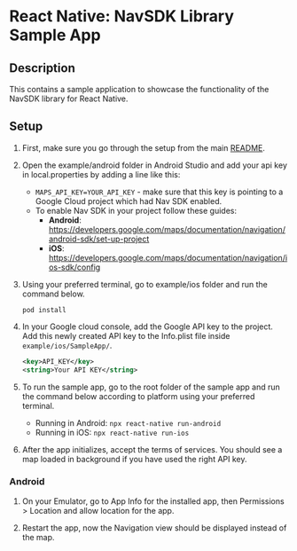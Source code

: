 # React Native: NavSDK Library Sample App

## Description

This contains a sample application to showcase the functionality of the NavSDK library for React Native.

## Setup

1. First, make sure you go through the setup from the main [README](../README.md).

2. Open the example/android folder in Android Studio and add your api key in local.properties by adding a line like this:
    * ```MAPS_API_KEY=YOUR_API_KEY``` - make sure that this key is pointing to a Google Cloud project which had Nav SDK enabled.
    * To enable Nav SDK in your project follow these guides:
        * **Android**: https://developers.google.com/maps/documentation/navigation/android-sdk/set-up-project
        * **iOS**: https://developers.google.com/maps/documentation/navigation/ios-sdk/config

3. Using your preferred terminal, go to example/ios folder and run the command below.

   `pod install`

4. In your Google cloud console, add the Google API key to the project. Add this newly created API key to the Info.plist file inside `example/ios/SampleApp/`.

    ```xml
    <key>API_KEY</key>
    <string>Your API KEY</string>
    ```

5. To run the sample app, go to the root folder of the sample app and run the command below according to platform using your preferred terminal.

    * Running in Android:
      `npx react-native run-android`
    * Running in iOS:
      `npx react-native run-ios`


1. After the app initializes, accept the terms of services. You should see a map loaded in background if you have used the right API key.


### Android 
1. On your Emulator, go to App Info for the installed app, then Permissions > Location and allow location for the app.

1. Restart the app, now the Navigation view should be displayed instead of the map.

